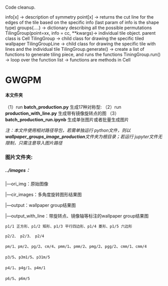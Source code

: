 Code cleanup.



info[x] -> description of symmetry
point[x] -> returns the cut line for the edges of the tile based on the specific info (last param of info is the shape type)
groups{….} -> dictionary describing all the possible permutations
TilingGroup(point=xx, info = cc, **kwargs)-> individual tile object.
	parent class is Cell
		TilingGroup -> child class for drawing the specific tiled wallpaper
		TilingGroupLine -> child class for drawing the specific tile with lines and the individual tile
		TilingGroup.generate() -> create a list of functions to generate tiling piece, and runs the functions
			TiningGroup.run()
				-> loop over the function list
					-> functions are methods in Cell






# GWGPM

#### 本文件夹

（1）run **batch_production.py** 生成17种对称型: 
（2）run **production_with_line.py** 生成带有镜像旋转点的图
（3）**batch_production_run.ipynb** 生成单张图片或者批量生成图片

*注：本文件使用相对路径导包，若需单独运行 python文件，则以**wallpaper_groups_image_production**文件夹为根目录；若运行 jupyter文件无限制，只需注意导入图片路径*





### 图片文件夹:

##### ../images：

|—ori_img：原始图像

|—cir_images：多角度旋转图形结果图

|—output：wallpaper group结果图

|—output_with_line：带旋转点、镜像轴等标注的wallpaper group结果图



`p1/1 正方形、p1/2 矩形、p1/3 平行四边形、p1/4 菱形、p1/5 六边形`

`p2/2、 p2/3、 p2/4`

`pm/1、pm/2`、`pg/2`、`cm/4`、`pmm/1`、`pmm/2`、`pmg/2`、`pgg/2`、`cmm/1、cmm/4`

`p3/5`、`p3m1/5`、`p31m/5`

`p4/1`、`p4g/1`、`p4m/1`

`p6/5`、`p6m/5`
